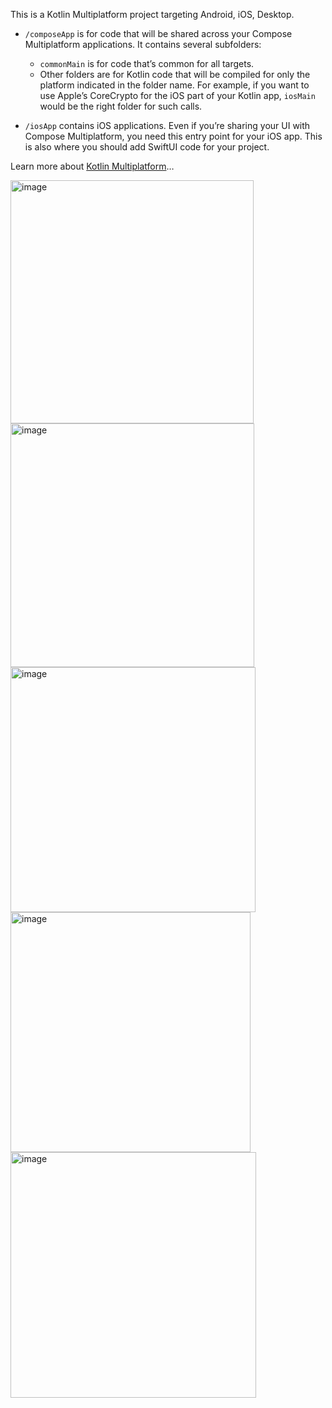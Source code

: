 This is a Kotlin Multiplatform project targeting Android, iOS, Desktop.

* `/composeApp` is for code that will be shared across your Compose Multiplatform applications.
  It contains several subfolders:
  - `commonMain` is for code that’s common for all targets.
  - Other folders are for Kotlin code that will be compiled for only the platform indicated in the folder name.
    For example, if you want to use Apple’s CoreCrypto for the iOS part of your Kotlin app,
    `iosMain` would be the right folder for such calls.

* `/iosApp` contains iOS applications. Even if you’re sharing your UI with Compose Multiplatform, 
  you need this entry point for your iOS app. This is also where you should add SwiftUI code for your project.


Learn more about [Kotlin Multiplatform](https://www.jetbrains.com/help/kotlin-multiplatform-dev/get-started.html)…

<img width="389" alt="image" src="https://github.com/user-attachments/assets/08feef8d-08a6-418d-bd36-f483e122869d" />
<img width="390" alt="image" src="https://github.com/user-attachments/assets/b85bd9e9-264a-432f-bde1-bb0aa3b83345" />
<img width="392" alt="image" src="https://github.com/user-attachments/assets/ac694331-1da6-4352-8889-b55379e640bb" />
<img width="384" alt="image" src="https://github.com/user-attachments/assets/c17aed18-f1cc-4047-b7bb-7cec574b8d57" />
<img width="393" alt="image" src="https://github.com/user-attachments/assets/49b0bd0b-99a3-4ca1-8a92-791161bcca3b" />
